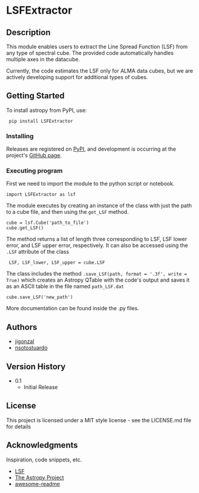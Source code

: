 # LSFExtractor

## Description

This module enables users to extract the Line Spread Function (LSF) from any type of spectral cube. The provided code automatically handles multiple axes in the datacube. 

Currently, the code estimates the LSF only for ALMA data cubes, but we are actively developing support for additional types of cubes.


## Getting Started
To install astropy from PyPI, use:

` pip install LSFExtractor`
### Installing

Releases are registered on [PyPI](https://pypi.org/project/LSFExtractor/), and development is occurring at the project's [GitHub page](https://github.com/nsotostuardo/LSFExtractor).



### Executing program


First we need to import the module to the python script or notebook.

```
import LSFExtractor as lsf
```

The module executes by creating an instance of the class with just the path to a cube file, and then using the `get_LSF` method.

```
cube = lsf.Cube('path_to_file')
cube.get_LSF()
```

The method returns a list of length three corresponding to LSF, LSF lower error, and LSF upper error, respectively. It can also be accessed using the `.LSF` attribute of the class

```
 LSF, LSF_lower, LSF_upper = cube.LSF
````

The class includes the method `.save_LSF(path, format = '.3f', write = True)` which creates an Astropy QTable with the code's output and saves it as an ASCII table in the file named `path_LSF.dat`


```
cube.save_LSF('new_path')
```

More documentation can be found inside the .py files.

## Authors


* [jigonzal](https://github.com/jigonzal)
* [nsotostuardo](https://github.com/nsotostuardo)

## Version History

* 0.1
    * Initial Release

## License

This project is licensed under a MIT style license - see the LICENSE.md file for details

## Acknowledgments

Inspiration, code snippets, etc.

* [LSF](https://github.com/jigonzal/LSF)
* [The Astropy Project](https://github.com/astropy)
* [awesome-readme](https://github.com/matiassingers/awesome-readme)